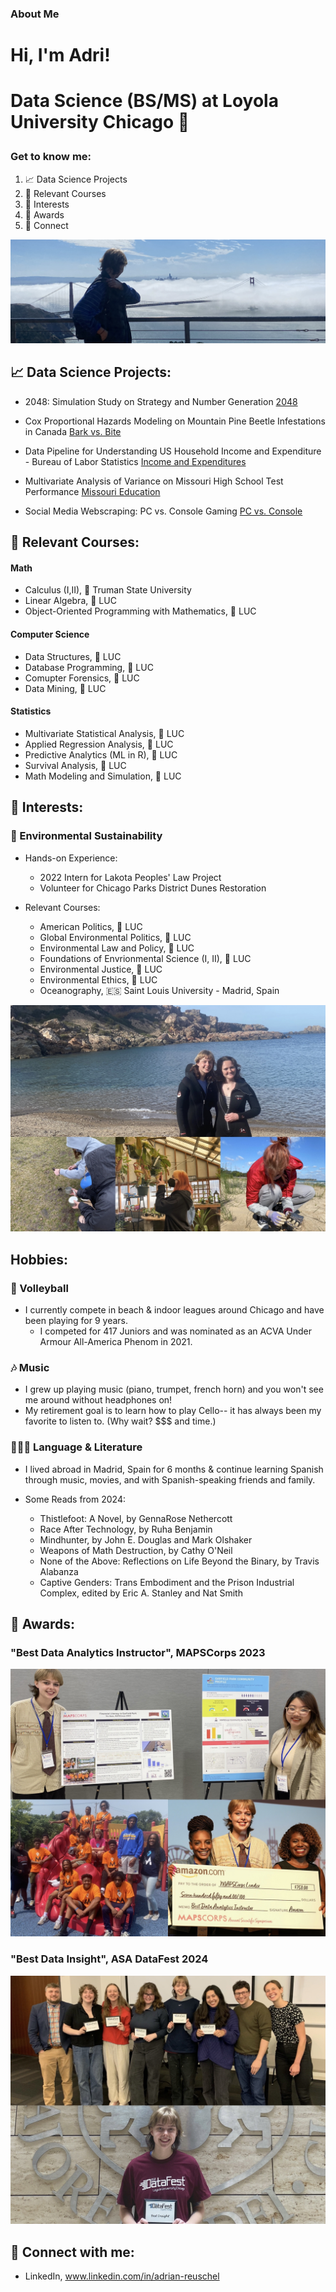 ### About Me

<h1>Hi, I'm Adri!<h1>
  
Data Science (BS/MS) at Loyola University Chicago 🐺

### Get to know me:

1. 📈 Data Science Projects
2. 📍 Relevant Courses
3. 👾 Interests
4. 💌 Awards
5. 👥 Connect

![GGB](Heading_GGB.jpg?raw=true "Optional Title")


<h2> 📈 Data Science Projects:</h2>

- 2048: Simulation Study on Strategy and Number Generation [2048](https://github.com/areuschel/2048-Sim)

- Cox Proportional Hazards Modeling on Mountain Pine Beetle Infestations in Canada    [Bark vs. Bite](https://github.com/areuschel/Survival-Analysis-Pine-Beetles)

- Data Pipeline for Understanding US Household Income and Expenditure - Bureau of Labor Statistics [Income and Expenditures](https://github.com/areuschel/Income-Expenditure)

- Multivariate Analysis of Variance on Missouri High School Test Performance [Missouri Education](https://github.com/areuschel/MO-Education)

- Social Media Webscraping: PC vs. Console Gaming [PC vs. Console](https://github.com/leahboger/Gaming_Webscraping_TopicModel)


<h2> 📍 Relevant Courses:</h2>

#### Math
- Calculus (I,II), 🐶 Truman State University
- Linear Algebra, 🐺 LUC
- Object-Oriented Programming with Mathematics, 🐺 LUC


#### Computer Science

- Data Structures, 🐺 LUC
- Database Programming, 🐺 LUC
- Comupter Forensics, 🐺 LUC
- Data Mining, 🐺 LUC


#### Statistics

- Multivariate Statistical Analysis, 🐺 LUC
- Applied Regression Analysis, 🐺 LUC
- Predictive Analytics (ML in R), 🐺 LUC
- Survival Analysis, 🐺 LUC
- Math Modeling and Simulation, 🐺 LUC

<h2> 👾 Interests:</h2>

### 🌱 Environmental Sustainability
    
  - Hands-on Experience:
    - 2022 Intern for Lakota Peoples' Law Project
    - Volunteer for Chicago Parks District Dunes Restoration

  - Relevant Courses:
    - American Politics, 🐺 LUC
    - Global Environmental Politics, 🐺 LUC
    - Environmental Law and Policy, 🐺 LUC
    - Foundations of Envrionmental Science (I, II), 🐺 LUC
    - Environmental Justice, 🐺 LUC
    - Environmental Ethics, 🐺 LUC
    - Oceanography, 🇪🇸 Saint Louis University - Madrid, Spain

![ENVS](Environmental_photos.jpg?raw=true "Optional Title")

<h2> Hobbies:</h2>  

### 🏐 Volleyball

- I currently compete in beach & indoor leagues around Chicago and have been playing for 9 years.
  - I competed for 417 Juniors and was nominated as an ACVA Under Armour All-America Phenom in 2021.

### 🎶 Music

- I grew up playing music (piano, trumpet, french horn) and you won't see me around without headphones on!
- My retirement goal is to learn how to play Cello-- it has always been my favorite to listen to. (Why wait? $$$ and time.)

### 📖🇪🇸 Language & Literature

- I lived abroad in Madrid, Spain for 6 months & continue learning Spanish through music, movies, and with Spanish-speaking friends and family.

- Some Reads from 2024:
  - Thistlefoot: A Novel, by GennaRose Nethercott
  - Race After Technology, by Ruha Benjamin
  - Mindhunter, by John E. Douglas and Mark Olshaker
  - Weapons of Math Destruction, by Cathy O'Neil
  - None of the Above: Reflections on Life Beyond the Binary, by Travis Alabanza
  - Captive Genders: Trans Embodiment and the Prison Industrial Complex, edited by Eric A. Stanley and Nat Smith

<h2> 💌 Awards:</h2>

### "Best Data Analytics Instructor", MAPSCorps 2023

![MAPSCorps](/MAPSCorps.jpg?raw=true "Optional Title")

### "Best Data Insight", ASA DataFest 2024

![DataFest](DataFest_Award24.jpg?raw=true "Optional Title")






<h2> 👥 Connect with me:</h2>

- LinkedIn, www.linkedin.com/in/adrian-reuschel

  
